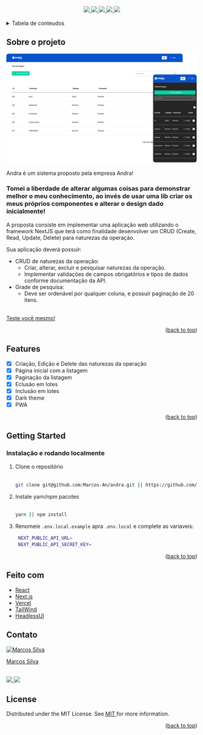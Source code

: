 <div id="top"></div>

<div align="center">
   <a href="#">
      <img src="https://img.shields.io/badge/TypeScript-007ACC?style=for-the-badge&logo=typescript&logoColor=white" /> 
  </a>
   <a href="#">
      <img src="https://img.shields.io/badge/next.js-000000?style=for-the-badge&logo=nextdotjs&logoColor=white" />    
   </a>
   <a href="#">
     <img src="https://img.shields.io/badge/Tailwind_CSS-38B2AC?style=for-the-badge&logo=tailwind-css&logoColor=white" />
   </a> 
   <a href="#">
      <img src="https://img.shields.io/badge/Vercel-000000?style=for-the-badge&logo=vercel&logoColor=white" />
   </a>
   <a href="https://www.linkedin.com/in/marcos-antonio-579370160/" target="_blank">
      <img src="https://img.shields.io/badge/LinkedIn-0077B5?style=for-the-badge&logo=linkedin&logoColor=white" />
    </a>
</div>
<br/>
 
<!-- TABLE OF CONTENTS -->
<details>
  <summary>Tabela de conteudos</summary>
  <ol>
    <li>
      <a href="#sobre-o-projeto">Sobre o projeto</a> 
    </li>
    <li><a href="#features">Features</a></li> 
    <li>
      <a href="#getting-started">Getting Started</a> 
    </li>  
    <li><a href="#feito-com">Feito com</a></li>
    <li><a href="#contato">Contato</a></li> 
    <li><a href="#license">Lisence</a></li> 
  </ol>
</details>

<!-- SOBRE O PROJETO -->

## Sobre o projeto

<a href="https://andra.vercel.app/" target="_blank" rel="noopener noreferrer">
  <img src="public/images/screen.png" alt="screen">
</a> 

Andra é um sistema proposto pela empresa Andra!

  
### Tomei a liberdade de alterar algumas coisas para demonstrar melhor o meu conhecimento, ao invés de usar uma lib criar os meus próprios componentes e alterar o design dado inicialmente! 
  
A proposta consiste em implementar uma aplicação web utilizando o framework NextJS que terá como finalidade desenvolver um CRUD (Create, Read, Update, Delete) para naturezas da operação.

Sua aplicação deverá possuir:

- CRUD de naturezas da operação:
  - Criar, alterar, excluir e pesquisar naturezas da operação.
  - Implementar validações de campos obrigatórios e tipos de dados conforme documentação da API.
- Grade de pesquisa:
  - Deve ser ordenável por qualquer coluna, e possuir paginação de 20 itens.
<br>
<a href="https://andra.vercel.app/" target="_blank" rel="noopener noreferrer">
  Teste você mesmo!
</a>

  
<p align="right">(<a href="#top">back to top</a>)</p>


<!-- FEATURES -->

## Features

- [x] Criação, Edição e Delete das naturezas da operação 
- [x] Página inicial com a listagem
- [x] Paginação da listagem
- [x] Eclusão em lotes 
- [x] Inclusão em lotes
- [x] Dark theme
- [x] PWA

<p align="right">(<a href="#top">back to top</a>)</p>


<!-- GETTING STARTED -->

## Getting Started

### Instalação e rodando localmente
 
1. Clone o repositório
   ```bash
   
   git clone git@github.com:Marcos-An/andra.git || https://github.com/Marcos-An/andra.git
   
   ```
2. Instale yarn/npm pacotes
   ```bash
   
   yarn || npm install 
   
   ```
3. Renomeie `.env.local.example` apra `.env.local` e complete as variaveis:
   ```bash
    NEXT_PUBLIC_API_URL=
    NEXT_PUBLIC_API_SECRET_KEY=
   ```
   

<p align="right">(<a href="#top">back to top</a>)</p>
 

<!-- FEITO COM -->

## Feito com

-   [React](https://pt-br.reactjs.org/)
-   [Next.js](https://nextjs.org/)
-   [Vercel](https://vercel.com) 
-   [TailWind](https://tailwindcss.com) 
-   [HeadlessUI](https://headlessui.com/)


<!-- CONTATO -->

## Contato
<a href="https://www.linkedin.com/in/marcos-antonio-579370160/" target="_blank">
  <img src="https://avatars.githubusercontent.com/u/42773135?v=4" width="100px" alt="Marcos Silva"/>
  <p>Marcos Silva</p>
</a>
<br /> 
<div >
     <a href="https://www.linkedin.com/in/marcos-antonio-579370160/" target="_blank">
      <img src="https://img.shields.io/badge/LinkedIn-0077B5?style=for-the-badge&logo=linkedin&logoColor=white" />
    </a>
   <a href="mailto:marcos.silva.0556@gmail.com" target="_blank">
      <img src="https://img.shields.io/badge/Gmail-D14836?style=for-the-badge&logo=gmail&logoColor=white" />
    </a>

</div> 

<!-- LICENSE -->

## License

Distributed under the MIT License. See <a href="https://github.com/Marcos-An/noemia/blob/main/LICENSE" target="_blank"> MIT </a> for more information.

<p align="right">(<a href="#top">back to top</a>)</p>


